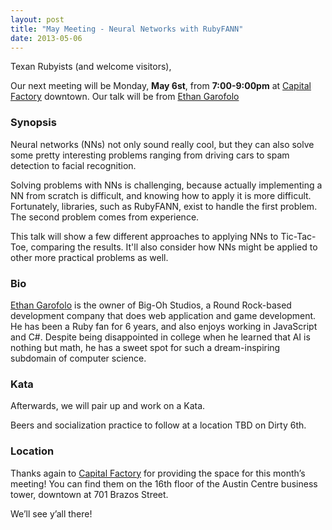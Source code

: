 ```yaml
---
layout: post
title: "May Meeting - Neural Networks with RubyFANN"
date: 2013-05-06
---
```


Texan Rubyists (and welcome visitors),

Our next meeting will be Monday, **May 6st**, from **7:00-9:00pm** at
[Capital Factory][CF] downtown. Our talk will be from [Ethan Garofolo][EG]

 [CF]: http://www.capitalfactory.com/about/contact/
 [EG]: http://twitter.com/EthanGarofolo 
 [MP]: http://www.metasploit.com/

### Synopsis

Neural networks (NNs) not only sound really cool, but they can also
solve some pretty interesting problems ranging from driving cars to spam
detection to facial recognition.

Solving problems with NNs is challenging, because actually implementing
a NN from scratch is difficult, and knowing how to apply it is more
difficult.  Fortunately, libraries, such as RubyFANN, exist to handle
the first problem.  The second problem comes from experience.

This talk will show a few different approaches to applying NNs to
Tic-Tac-Toe, comparing the results.  It'll also consider how NNs might
be applied to other more practical problems as well.


### Bio

[Ethan Garofolo][EG] is the owner of Big-Oh Studios, a Round Rock-based development
company that does web application and game development.  He has been a
Ruby fan for 6 years, and also enjoys working in JavaScript and C#.
Despite being disappointed in college when he learned that AI is nothing
but math, he has a sweet spot for such a dream-inspiring subdomain of
computer science.

### Kata

Afterwards, we will pair up and work on a Kata.

Beers and socialization practice to follow at a location TBD on Dirty 6th.

### Location

Thanks again to [Capital Factory](http://www.capitalfactory.com/) for providing
the space for this month’s meeting! You can find them on the 16th floor of the
Austin Centre business tower, downtown at 701 Brazos Street.

We’ll see y’all there!
